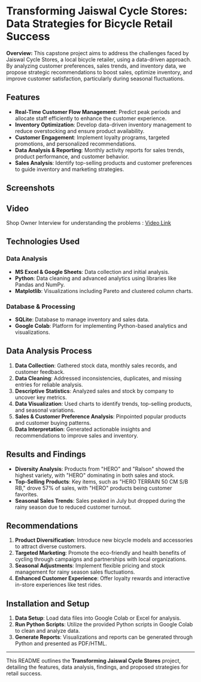 # Transforming Jaiswal Cycle Stores: Data Strategies for Bicycle Retail Success

**Overview:** This capstone project aims to address the challenges faced by Jaiswal Cycle Stores, a local bicycle retailer, using a data-driven approach. By analyzing customer preferences, sales trends, and inventory data, we propose strategic recommendations to boost sales, optimize inventory, and improve customer satisfaction, particularly during seasonal fluctuations.

## Features
- **Real-Time Customer Flow Management**: Predict peak periods and allocate staff efficiently to enhance the customer experience.
- **Inventory Optimization**: Develop data-driven inventory management to reduce overstocking and ensure product availability.
- **Customer Engagement**: Implement loyalty programs, targeted promotions, and personalized recommendations.
- **Data Analysis & Reporting**: Monthly activity reports for sales trends, product performance, and customer behavior.
- **Sales Analysis**: Identify top-selling products and customer preferences to guide inventory and marketing strategies.

## Screenshots
## Video
Shop Owner Interview for understanding the problems : [Video Link](https://drive.google.com/file/d/1rQMOvmyS0jVV0uQHm8ekutQ4qUOPRjZJ/view?usp=drive_link)

## Technologies Used

### Data Analysis
- **MS Excel & Google Sheets**: Data collection and initial analysis.
- **Python**: Data cleaning and advanced analytics using libraries like Pandas and NumPy.
- **Matplotlib**: Visualizations including Pareto and clustered column charts.

### Database & Processing
- **SQLite**: Database to manage inventory and sales data.
- **Google Colab**: Platform for implementing Python-based analytics and visualizations.

## Data Analysis Process
1. **Data Collection**: Gathered stock data, monthly sales records, and customer feedback.
2. **Data Cleaning**: Addressed inconsistencies, duplicates, and missing entries for reliable analysis.
3. **Descriptive Statistics**: Analyzed sales and stock by company to uncover key metrics.
4. **Data Visualization**: Used charts to identify trends, top-selling products, and seasonal variations.
5. **Sales & Customer Preference Analysis**: Pinpointed popular products and customer buying patterns.
6. **Data Interpretation**: Generated actionable insights and recommendations to improve sales and inventory.

## Results and Findings
- **Diversity Analysis**: Products from "HERO" and "Ralson" showed the highest variety, with "HERO" dominating in both sales and stock.
- **Top-Selling Products**: Key items, such as "HERO TERRAIN 50 CM S/B RB," drove 57% of sales, with "HERO" products being customer favorites.
- **Seasonal Sales Trends**: Sales peaked in July but dropped during the rainy season due to reduced customer turnout.

## Recommendations
1. **Product Diversification**: Introduce new bicycle models and accessories to attract diverse customers.
2. **Targeted Marketing**: Promote the eco-friendly and health benefits of cycling through campaigns and partnerships with local organizations.
3. **Seasonal Adjustments**: Implement flexible pricing and stock management for rainy season sales fluctuations.
4. **Enhanced Customer Experience**: Offer loyalty rewards and interactive in-store experiences like test rides.

## Installation and Setup
1. **Data Setup**: Load data files into Google Colab or Excel for analysis.
2. **Run Python Scripts**: Utilize the provided Python scripts in Google Colab to clean and analyze data.
3. **Generate Reports**: Visualizations and reports can be generated through Python and presented as PDF/HTML.

---

This README outlines the **Transforming Jaiswal Cycle Stores** project, detailing the features, data analysis, findings, and proposed strategies for retail success.
